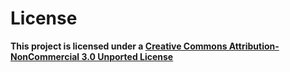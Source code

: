# License
**This project is licensed under a [Creative Commons Attribution-NonCommercial 3.0 Unported License](http://creativecommons.org/licenses/by-nc/3.0/deed.en_US)**